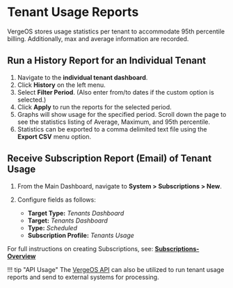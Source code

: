 # Tenant Usage Reports

VergeOS stores usage statistics per tenant to accommodate 95th percentile billing. Additionally, max and average information are recorded.

## Run a History Report for an Individual Tenant

1. Navigate to the **individual tenant dashboard**. 
2. Click **History** on the left menu.
3. Select **Filter Period**. (Also enter from/to dates if the custom option is selected.)
4. Click **Apply** to run the reports for the selected period.
5. Graphs will show usage for the specified period. Scroll down the page to see the statistics listing of Average, Maximum, and 95th percentile.
6. Statistics can be exported to a comma delimited text file using the **Export CSV** menu option.  

## Receive Subscription Report (Email) of Tenant Usage

1. From the Main Dashboard, navigate to **System > Subscriptions > New**.
2. Configure fields as follows:  

   * **Target Type:** *Tenants Dashboard*
   * **Target:** *Tenants Dashboard*
   * **Type:** *Scheduled*
   * **Subscription Profile:** *Tenants Usage*

For full instructions on creating Subscriptions, see: [**Subscriptions-Overview**](/product-guide/system/subscriptions-overview)

!!! tip "API Usage"
    The [VergeOS API](/knowledge-base/verge-api-guide) can also be utilized to run tenant usage reports and send to external systems for processing.